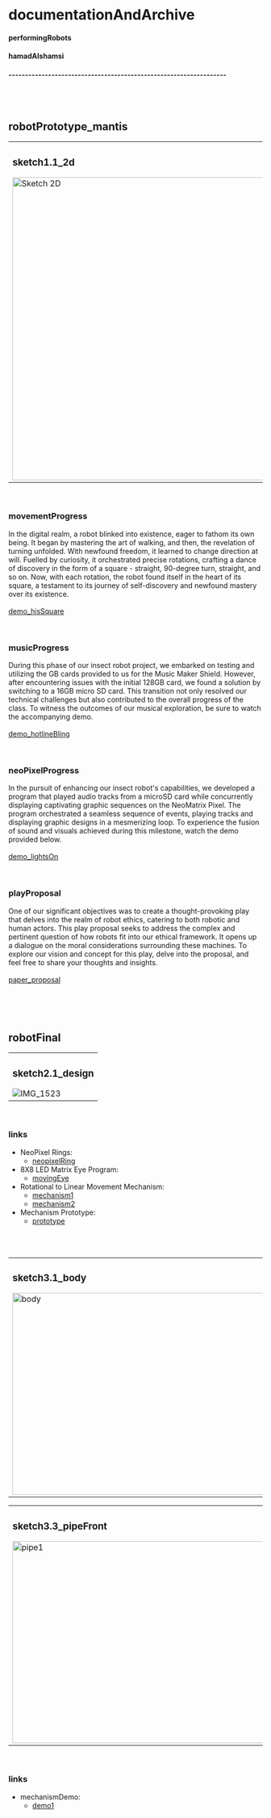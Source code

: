 <body>
   <h1>documentationAndArchive</h1>
   <h4>performingRobots</h4>
   <h4>hamadAlshamsi</h4>
   <h4>------------------------------------------------------------------</h4>
   <br>
   <br>
   <h2>robotPrototype_mantis</h2>
   <table>
      <tr>
         <td>
            <h3>sketch1.1_2d</h3>
            <img src="https://github.com/hmd-shamsi/performingRobots/assets/72342923/4840156a-d6bc-41aa-8cd3-79b770b2f057" alt="Sketch 2D" width="500" height="600">
         </td>
         <td>
            <h3>sketch1.2_3d</h3>
            <img src="https://github.com/hmd-shamsi/performingRobots/assets/72342923/3cd630c1-762f-4797-9f7e-f3cf45f3b451" alt="IMG_0721" width="500" height="600">
         </td>
      </tr>
   </table>
   <br>
   <h3>movementProgress</h3>
   <p>
      In the digital realm, a robot blinked into existence, eager to fathom its own being. It began by mastering the
      art of walking, and then, the revelation of turning unfolded. With newfound freedom, it learned to change
      direction at will. Fuelled by curiosity, it orchestrated precise rotations, crafting a dance of discovery in
      the form of a square - straight, 90-degree turn, straight, and so on. Now, with each rotation, the robot found
      itself in the heart of its square, a testament to its journey of self-discovery and newfound mastery over its
      existence.
      <br>
      <br>
      <a href="https://drive.google.com/file/d/1bWQS28XmAh_pKO99ODTErmn6xptoiwLK/view?usp=drive_link">demo_hisSquare</a>
   </p>
   <br>
   <h3>musicProgress</h3>
   <p>
      During this phase of our insect robot project, we embarked on testing and utilizing the GB cards provided to us for the Music Maker Shield. However, after encountering issues with the initial 128GB card, we found a solution by switching to a 16GB micro SD card. This transition not only resolved our technical challenges but also contributed to the overall progress of the class. To witness the outcomes of our musical exploration, be sure to watch the accompanying demo.
      <br>
      <br>
      <a href="https://drive.google.com/file/d/1eAivxP1564P7ELHMpIrKHjPxEPgSviS_/view?usp=sharing">demo_hotlineBling</a>
   </p>
   <br>
   <h3>neoPixelProgress</h3>
   <p>
      In the pursuit of enhancing our insect robot's capabilities, we developed a program that played audio tracks from a microSD card while concurrently displaying captivating graphic sequences on the NeoMatrix Pixel. The program orchestrated a seamless sequence of events, playing tracks and displaying graphic designs in a mesmerizing loop. To experience the fusion of sound and visuals achieved during this milestone, watch the demo provided below.
      <br>
      <br>
      <a href="https://drive.google.com/file/d/1Jsi9mBCJnzayNC-VauQ7E1ZDhJgQaz1I/view?usp=drive_link">demo_lightsOn</a>
   </p>
   <br>
   <h3>playProposal</h3>
   <p>
      One of our significant objectives was to create a thought-provoking play that delves into the realm of robot ethics, catering to both robotic and human actors. This play proposal seeks to address the complex and pertinent question of how robots fit into our ethical framework. It opens up a dialogue on the moral considerations surrounding these machines. To explore our vision and concept for this play, delve into the proposal, and feel free to share your thoughts and insights.
      <br>
      <br>
      <a href="https://docs.google.com/document/d/1gPtP3Eft5_9l9nZtdR1w_IporxV2hVVdmKEHIj6Eis4/edit?usp=drive_link">paper_proposal</a>
   </p>
   <br>
   <br>
   <br>
   <h2>robotFinal</h2>
   <table>
      <tr>
         <td>
            <h3>sketch2.1_design</h3>
            <img src="https://github.com/hmd-shamsi/performingRobots/assets/72342923/a2bba995-6832-4c94-a67e-0cbd8f2d9333" alt="IMG_1523">
         </td>
      </tr>
   </table>
    <br>
   <h3>links</h3>
   <ul>
      <li>NeoPixel Rings: 
         <ul> 
            <li> <a href="https://www.youtube.com/watch?v=0Kk29P_ICfE&ab_channel=AdafruitIndustries">neopixelRing</a></li>
         </ul>
            <li>8X8 LED Matrix Eye Program: 
               <ul> 
                  <li> <a href="https://www.youtube.com/watch?v/bGIOFGOlB68&pp=ygUaOHg4IGxlZCBtYXRyaXggZXllc2FyZHVpbm8%3D&ab_channel=JerryHanna">movingEye</a></li>
               </ul>
      <li>
         Rotational to Linear Movement Mechanism:
         <ul>
            <li><a href="https://www.youtube.com/shorts/DHGlCAkIB14">mechanism1</a></li>
            <li><a href="https://www.youtube.com/shorts/99YMdd3416I">mechanism2</a></li>
         </ul>
      </li>
       <li>
         Mechanism Prototype:
         <ul>
            <li><a href="https://drive.google.com/file/d/18vrkhPfdBN8fpPe-VxofPMqPs38mqkYL/view?usp=sharing">prototype</a></li>
         </ul>
      </li>
   </ul>
   <br>
   <br>
      <table>
         <td>
            <h3>sketch3.1_body</h3>
            <img src="https://github.com/hmd-shamsi/performingRobots/assets/72342923/a7ade61c-8396-4790-bb06-4cd61b151810" alt="body" width="500" height="400">
         </td>
         <td>
            <h3>sketch3.2_head</h3>
            <img src="https://github.com/hmd-shamsi/performingRobots/assets/72342923/f4d240bc-103d-45e4-aae3-990078e40e31" alt="head" alt="IMG_0721" width="500" height="400">
         </td>
      </tr>
   </table>
      <table>
         <td>
            <h3>sketch3.3_pipeFront</h3>
            <img src="https://github.com/hmd-shamsi/performingRobots/assets/72342923/4b884b15-9b38-426e-8638-c90d933be5f4" alt="pipe1" width="500" height="400">
         </td>
         <td>
            <h3>sketch3.4_pipeBack</h3>
            <img src="https://github.com/hmd-shamsi/performingRobots/assets/72342923/d3e848c8-8336-4c67-a042-7075cc9c198d" alt="pipe2" alt="IMG_0721" width="500" height="400">
         </td>
      </tr>
   </table>
   <br>
   <h3>links</h3>
   <ul>
      <li>mechanismDemo: 
         <ul> 
            <li> <a href="https://drive.google.com/file/d/1YTxJJ6X5fc95AUq25a7G8m3r_qT6HS3H/view?usp=sharing">demo1</a></li>
         </ul>
</body>



